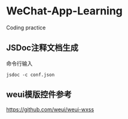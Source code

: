 # WeChat-App-Learning
Coding practice

## JSDoc注释文档生成
命令行输入

```shell
jsdoc -c conf.json
```
## weui模版控件参考
https://github.com/weui/weui-wxss
